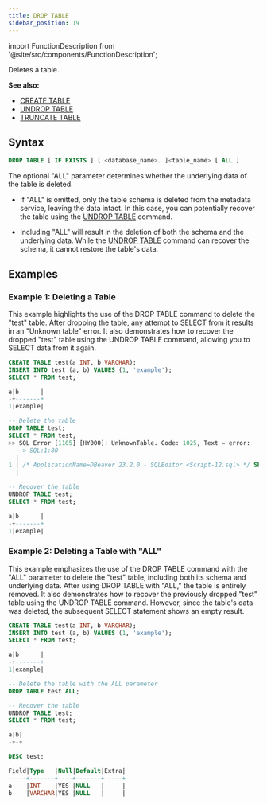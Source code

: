 ```yaml
---
title: DROP TABLE
sidebar_position: 19
---
```

import FunctionDescription from '@site/src/components/FunctionDescription';

<FunctionDescription description="Introduced or updated: v1.2.155"/>

Deletes a table.

**See also:**

- [CREATE TABLE](./10-ddl-create-table.md)
- [UNDROP TABLE](./21-ddl-undrop-table.md)
- [TRUNCATE TABLE](40-ddl-truncate-table.md)

## Syntax

```sql
DROP TABLE [ IF EXISTS ] [ <database_name>. ]<table_name> [ ALL ]
```

The optional "ALL" parameter determines whether the underlying data of the table is deleted. 

- If "ALL" is omitted, only the table schema is deleted from the metadata service, leaving the data intact. In this case, you can potentially recover the table using the [UNDROP TABLE](./21-ddl-undrop-table.md) command.

- Including "ALL" will result in the deletion of both the schema and the underlying data. While the [UNDROP TABLE](./21-ddl-undrop-table.md) command can recover the schema, it cannot restore the table's data.

## Examples

### Example 1: Deleting a Table

This example highlights the use of the DROP TABLE command to delete the "test" table. After dropping the table, any attempt to SELECT from it results in an "Unknown table" error. It also demonstrates how to recover the dropped "test" table using the UNDROP TABLE command, allowing you to SELECT data from it again.

```sql
CREATE TABLE test(a INT, b VARCHAR);
INSERT INTO test (a, b) VALUES (1, 'example');
SELECT * FROM test;

a|b      |
-+-------+
1|example|

-- Delete the table
DROP TABLE test;
SELECT * FROM test;
>> SQL Error [1105] [HY000]: UnknownTable. Code: 1025, Text = error: 
  --> SQL:1:80
  |
1 | /* ApplicationName=DBeaver 23.2.0 - SQLEditor <Script-12.sql> */ SELECT * FROM test
  |                                                                                ^^^^ Unknown table `default`.`test` in catalog 'default'

-- Recover the table
UNDROP TABLE test;
SELECT * FROM test;

a|b      |
-+-------+
1|example|
```

### Example 2: Deleting a Table with "ALL"

This example emphasizes the use of the DROP TABLE command with the "ALL" parameter to delete the "test" table, including both its schema and underlying data. After using DROP TABLE with "ALL," the table is entirely removed. It also demonstrates how to recover the previously dropped "test" table using the UNDROP TABLE command. However, since the table's data was deleted, the subsequent SELECT statement shows an empty result.

```sql
CREATE TABLE test(a INT, b VARCHAR);
INSERT INTO test (a, b) VALUES (1, 'example');
SELECT * FROM test;

a|b      |
-+-------+
1|example|

-- Delete the table with the ALL parameter
DROP TABLE test ALL;

-- Recover the table
UNDROP TABLE test;
SELECT * FROM test;

a|b|
-+-+

DESC test;

Field|Type   |Null|Default|Extra|
-----+-------+----+-------+-----+
a    |INT    |YES |NULL   |     |
b    |VARCHAR|YES |NULL   |     |
```